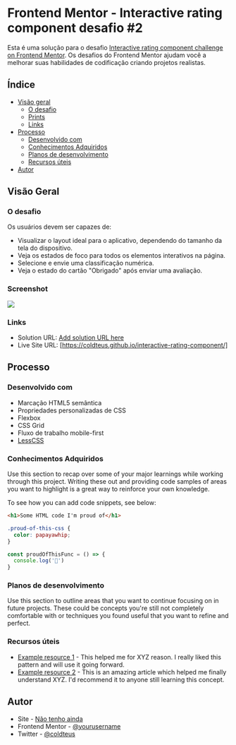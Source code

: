 # Frontend Mentor - Interactive rating component desafio #2

Esta é uma solução para o desafio [Interactive rating component challenge on Frontend Mentor](https://www.frontendmentor.io/challenges/interactive-rating-component-koxpeBUmI). Os desafios do Frontend Mentor ajudam você a melhorar suas habilidades de codificação criando projetos realistas.

## Índice

- [Visão geral](#visao-geral)
  - [O desafio](#o-desafio)
  - [Prints](#prints)
  - [Links](#links)
- [Processo](#processo)
  - [Desenvolvido com](#desenvolvido-com)
  - [Conhecimentos Adquiridos](#conhecimentos-adquiridos)
  - [Planos de desenvolvimento](#planos-de-desenvolvimento)
  - [Recursos úteis](#recursos-uteis)
- [Autor](#autor)

## Visão Geral

### O desafio

Os usuários devem ser capazes de:

- Visualizar o layout ideal para o aplicativo, dependendo do tamanho da tela do dispositivo.
- Veja os estados de foco para todos os elementos interativos na página.
- Selecione e envie uma classificação numérica.
- Veja o estado do cartão "Obrigado" após enviar uma avaliação.

### Screenshot

![](./screenshot.jpg)

### Links

- Solution URL: [Add solution URL here](https://your-solution-url.com)
- Live Site URL: [https://coldteus.github.io/interactive-rating-component/]

## Processo

### Desenvolvido com

- Marcação HTML5 semântica
- Propriedades personalizadas de CSS
- Flexbox
- CSS Grid
- Fluxo de trabalho mobile-first
- [LessCSS](https://lesscss.org/) 

### Conhecimentos Adquiridos

Use this section to recap over some of your major learnings while working through this project. Writing these out and providing code samples of areas you want to highlight is a great way to reinforce your own knowledge.

To see how you can add code snippets, see below:

```html
<h1>Some HTML code I'm proud of</h1>
```
```css
.proud-of-this-css {
  color: papayawhip;
}
```
```js
const proudOfThisFunc = () => {
  console.log('🎉')
}
```

### Planos de desenvolvimento

Use this section to outline areas that you want to continue focusing on in future projects. These could be concepts you're still not completely comfortable with or techniques you found useful that you want to refine and perfect.

### Recursos úteis

- [Example resource 1](https://www.example.com) - This helped me for XYZ reason. I really liked this pattern and will use it going forward.
- [Example resource 2](https://www.example.com) - This is an amazing article which helped me finally understand XYZ. I'd recommend it to anyone still learning this concept.


## Autor

- Site - [Não tenho ainda](/)
- Frontend Mentor - [@yourusername](https://www.frontendmentor.io/profile/yourusername)
- Twitter - [@coldteus](https://www.twitter.com/coldteus)


